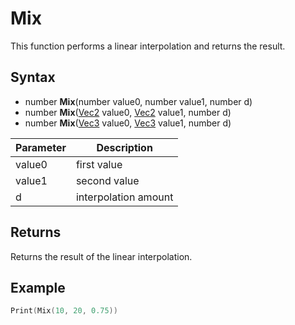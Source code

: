 # Mix

This function performs a linear interpolation and returns the result.

## Syntax

- number **Mix**(number value0, number value1, number d)
- number **Mix**([Vec2](Vec2.md) value0, [Vec2](Vec2.md) value1, number d)
- number **Mix**([Vec3](Vec3.md) value0, [Vec3](Vec3.md) value1, number d)

| Parameter | Description |
| --- | --- |
| value0 | first value |
| value1 | second value |
| d | interpolation amount |

## Returns

Returns the result of the linear interpolation.

## Example

```lua
Print(Mix(10, 20, 0.75))
```
